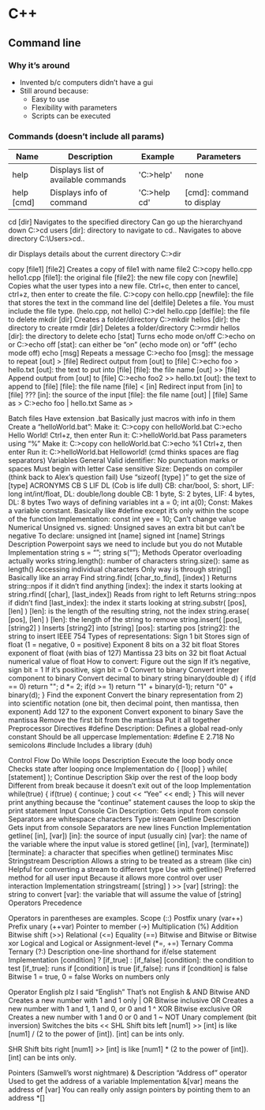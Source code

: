 # C++
## Command line
### Why it’s around
* Invented b/c computers didn’t have a gui
* Still around because:
  * Easy to use
  * Flexibility with parameters
  * Scripts can be executed

### Commands (doesn’t include all params)
Name	| Description	| Example	| Parameters
------- | ------------- | ------------- | ----------
help | Displays list of available commands | 'C:\>help' | none
help [cmd] | Displays info of command | 'C:\>help cd' | [cmd]: command to display
cd [dir]
Navigates to the specified directory Can go up the hierarchyand down
C:\>cd users
[dir]: directory to navigate to
cd..
Navigates to above directory
C:\Users\>cd..


dir
Displays details about the current directory
C:\>dir


copy [file1] [file2]
Creates a copy of file1 with name file2
C:\>copy hello.cpp hello1.cpp
[file1]: the original file
[file2]: the new file
copy con [newfile]
Copies what the user types into a new file. Ctrl+c, then enter to cancel, ctrl+z, then enter to create the file.
C:\>copy con hello.cpp
[newfile]: the file that stores the text in the command line
del [delfile]
Deletes a file. You must include the file type. (helo.cpp, not hello)
C:\>del hello.cpp
[delfile]: the file to delete
mkdir [dir]
Creates a folder/directory
C:\>mkdir hellos
[dir]: the directory to create
rmdir [dir]
Deletes a folder/directory
C:\>rmdir hellos
[dir]: the directory to delete
echo [stat]
Turns echo mode on/off
C:\>echo on
or
C:\>echo off
[stat]: can either be “on” (echo mode on) or “off” (echo mode off)
echo [msg]
Repeats a message
C:\>echo foo
[msg]: the message to repeat
[out] > [file]
Redirect output from [out] to [file]
C:\>echo foo > hello.txt
[out]: the text to put into [file]
[file]: the file name
[out] >> [file]
Append output from [out] to [file]
C:\>echo foo2 >> hello.txt
[out]: the text to append to [file]
[file]: the file name
[file] < [in]
Redirect input from [in] to [file]
???
[in]: the source of the input
[file]: the file name
[out] | [file]
Same as >
C:\>echo foo | hello.txt
Same as >

Batch files
Have extension .bat
Basically just macros with info in them
Create a “helloWorld.bat”:
Make it:
C:\>copy con helloWorld.bat
C:\>echo Hello World!
Ctrl+z, then enter
Run it:
C:\>helloWorld.bat
Pass parameters using “%”
Make it:
C:\>copy con helloWorld.bat
C:\>echo %1
Ctrl+z, then enter
Run it:
C:\>helloWorld.bat Helloworld! (cmd thinks spaces are flag separators)
Variables
General
Valid identifier:
No punctuation marks or spaces
Must begin with letter
Case sensitive
Size:
Depends on compiler (think back to Alex’s question fail)
Use “sizeof( [type] )” to get the size of [type]
ACRONYMS
CB S LIF DL (Cob is life dull)
CB: char/bool, S: short, LIF: long int/int/float, DL: double/long double
CB: 1 byte, S: 2 bytes, LIF: 4 bytes, DL: 8 bytes
Two ways of defining variables
int a = 0;
int a(0);
Const:
Makes a variable constant. Basically like #define except it’s only within the scope of the function
Implementation: const int yee = 10;
Can’t change value
Numerical
Unsigned vs. signed:
Unsigned saves an extra bit but can’t be negative
To declare:
unsigned int [name]
signed int [name]
Strings
Description
Powerpoint says we need to include <string> but you do not
Mutable
Implementation
string s = “”;
string s(“”);
Methods
Operator overloading actually works
string.length(): number of characters
string.size(): same as length()
Accessing individual characters
Only way is through string[]
Basically like an array
Find
string.find( [char_to_find], [index] )
Returns string::npos if it didn’t find anything
[index]: the index it starts looking at
string.rfind( [char], [last_index])
Reads from right to left
Returns string::npos if didn’t find
[last_index]: the index it starts looking at
string.substr( [pos], [len] )
[len]: is the length of the resulting string, not the index
string.erase( [pos], [len] )
[len]: the length of the string to remove
string.insert( [pos], [string2] )
Inserts [string2] into [string]
[pos]: starting pos
[string2]: the string to insert
IEEE 754
Types of representations:
Sign
1 bit
Stores sign of float (1 = negative, 0 = positive)
Exponent
8 bits on a 32 bit float
Stores exponent of float (with bias of 127)
Mantissa
23 bits on 32 bit float
Actual numerical value of float
How to convert:
Figure out the sign
If it’s negative, sign bit = 1
If it’s positive, sign bit = 0
Convert to binary
Convert integer component to binary
Convert decimal to binary
string binary(double d) {
 if(d == 0) return "";
 d *= 2;
 if(d >= 1) return "1" + binary(d-1);
 return "0" + binary(d);
}
Find the exponent
Convert the binary representation from 2) into scientific notation (one bit, then decimal point, then mantissa, then exponent)
Add 127 to the exponent
Convert exponent to binary
Save the mantissa
Remove the first bit from the mantissa
Put it all together
Preprocessor Directives
#define
Description:
Defines a global read-only constant
Should be all uppercase
Implementation:
#define E 2.718
No semicolons
#include
Includes a library (duh)

Control Flow
Do While loops
Description
Execute the loop body once
Checks state after looping once
Implementation
do { [loop] } while( [statement] );
Continue
Description
Skip over the rest of the loop body
Different from break because it doesn’t exit out of the loop
Implementation
while(true) {
	if(true) {
		continue;
	}
	cout << “Yee” << endl;
}
This will never print anything because the “continue” statement causes the loop to skip the print statement
Input
Console
Cin
Description:
Gets input from console
Separators are whitespace characters
Type istream
Getline
Description
Gets input from console
Separators are new lines
Function
Implementation
getline( [in], [var])
[in]: the source of input (usually cin)
[var]: the name of the variable where the input value is stored
getline( [in], [var], [terminate])
[terminate]: a character that specifies when getline() terminates
Misc
Stringstream
Description
Allows a string to be treated as a stream (like cin)
Helpful for converting a stream to different type
Use with getline()
Preferred method for all user input
Because it allows more control over user interaction
Implementation
stringstream( [string] ) >> [var]
[string]: the string to convert
[var]: the variable that will assume the value of [string]
Operators
Precedence

Operators in parentheses are examples.
Scope (::)
Postfix unary (var++)
Prefix unary (++var)
Pointer to member (->)
Multiplication (%)
Addition
Bitwise shift (>>)
Relational (<=)
Equality (==)
Bitwise and
Bitwise or
Bitwise xor
Logical and
Logical or
Assignment-level (*=, +=)
Ternary
Comma
Ternary (?:)
Description
one-line shorthand for if/else statement
Implementation
[condition] ? [if_true] : [if_false]
[condition]: the condition to test
[if_true]: runs if [condition] is true
[if_false]: runs if [condition] is false
Bitwise
1 = true, 0 = false
Works on numbers only

Operator
English plz
I said “English”
That’s not English
&
AND
Bitwise AND
Creates a new number with 1 and 1 only
|
OR
Bitwise inclusive OR
Creates a new number with 1 and 1, 1 and 0, or 0 and 1
^
XOR
Bitwise exclusive OR
Creates a new number with 1 and 0 or 0 and 1
~
NOT
Unary complement (bit inversion)
Switches the bits
<<
SHL
Shift bits left
[num1] >> [int] is like [num1] / (2 to the power of [int]). [int] can be ints only.
>>
SHR
Shift bits right
[num1] >> [int] is like [num1] * (2 to the power of [int]). [int] can be ints only.

Pointers (Samwell’s worst nightmare)
&
Description
“Address of” operator
Used to get the address of a variable
Implementation
&[var] means the address of [var]
You can really only assign pointers by pointing them to an address
*[]
